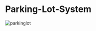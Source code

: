 # Parking-Lot-System


![parkinglot](https://user-images.githubusercontent.com/26471348/41169772-a69df7b4-6b0f-11e8-9f7e-d30457ba5410.png)


